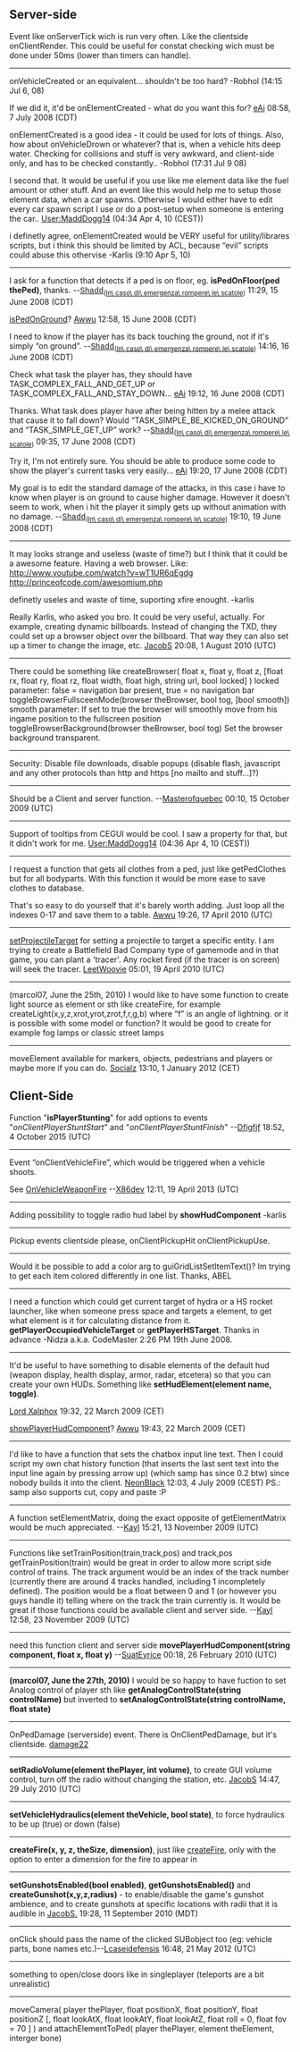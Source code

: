 Server-side
-----------

Event like onServerTick wich is run very often. Like the clientside onClientRender. This could be useful for constat checking wich must be done under 50ms (lower than timers can handle).

------------------------------------------------------------------------

onVehicleCreated or an equivalent... shouldn't be too hard? -Robhol (14:15 Jul 6, 08)

  
If we did it, it'd be onElementCreated - what do you want this for? [eAi](/docs/user:eai.md "wikilink") 08:58, 7 July 2008 (CDT)

  
onElementCreated is a good idea - it could be used for lots of things. Also, how about onVehicleDrown or whatever? that is, when a vehicle hits deep water. Checking for collisions and stuff is very awkward, and client-side only, and has to be checked constantly.. -Robhol (17:31 Jul 9 08)

  
I second that. It would be useful if you use like me element data like the fuel amount or other stuff. And an event like this would help me to setup those element data, when a car spawns. Otherwise I would either have to edit every car spawn script I use or do a post-setup when someone is entering the car.. [User:MaddDogg14](/docs/user:madddogg14.md "wikilink") (04:34 Apr 4, 10 (CEST))

  
i definetly agree, onElementCreated would be VERY useful for utility/librares scripts, but i think this should be limited by ACL, because “evil” scripts could abuse this othervise -Karlis (9:10 Apr 5, 10)

------------------------------------------------------------------------

I ask for a function that detects if a ped is on floor, eg. **isPedOnFloor(ped thePed)**, thanks. --<span style="font-family:Courier New, Courier, monospace">[Shadd](/docs/user:shadd.md "wikilink")</span><sub>([In\\ caso\\ di\\ emergenza\\ rompere\\ le\\ scatole](/User_talk:Shadd.md "wikilink"))</sub> 11:29, 15 June 2008 (CDT)

  
[isPedOnGround](/docs/ispedonground.md "wikilink")? [Awwu](/User:Awwu.md "wikilink") 12:58, 15 June 2008 (CDT)

  
I need to know if the player has its back touching the ground, not if it's simply “on ground”. --<span style="font-family:Courier New, Courier, monospace">[Shadd](/docs/user:shadd.md "wikilink")</span><sub>([In\\ caso\\ di\\ emergenza\\ rompere\\ le\\ scatole](/User_talk:Shadd.md "wikilink"))</sub> 14:16, 16 June 2008 (CDT)

  
Check what task the player has, they should have TASK\_COMPLEX\_FALL\_AND\_GET\_UP or TASK\_COMPLEX\_FALL\_AND\_STAY\_DOWN... [eAi](/docs/user:eai.md "wikilink") 19:12, 16 June 2008 (CDT)

  
Thanks. What task does player have after being hitten by a melee attack that cause it to fall down? Would “TASK\_SIMPLE\_BE\_KICKED\_ON\_GROUND” and “TASK\_SIMPLE\_GET\_UP” work? --<span style="font-family:Courier New, Courier, monospace">[Shadd](/docs/user:shadd.md "wikilink")</span><sub>([In\\ caso\\ di\\ emergenza\\ rompere\\ le\\ scatole](/User_talk:Shadd.md "wikilink"))</sub> 09:35, 17 June 2008 (CDT)

  
Try it, I'm not entirely sure. You should be able to produce some code to show the player's current tasks very easily... [eAi](/docs/user:eai.md "wikilink") 19:20, 17 June 2008 (CDT)

  
My goal is to edit the standard damage of the attacks, in this case i have to know when player is on ground to cause higher damage. However it doesn't seem to work, when i hit the player it simply gets up without animation with no damage. --<span style="font-family:Courier New, Courier, monospace">[Shadd](/docs/user:shadd.md "wikilink")</span><sub>([In\\ caso\\ di\\ emergenza\\ rompere\\ le\\ scatole](/User_talk:Shadd.md "wikilink"))</sub> 19:10, 19 June 2008 (CDT)

------------------------------------------------------------------------

It may looks strange and useless (waste of time?) but I think that it could be a awesome feature. Having a web browser. Like: <http://www.youtube.com/watch?v=wT1UR6qEgdg> <http://princeofcode.com/awesomium.php>

  
definetly useles and waste of time, suporting xfire enought. -karlis

  
Really Karlis, who asked you bro. It could be very useful, actually. For example, creating dynamic billboards. Instead of changing the TXD, they could set up a browser object over the billboard. That way they can also set up a timer to change the image, etc. [JacobS](/docs/user:jacobs.md "wikilink") 20:08, 1 August 2010 (UTC)

------------------------------------------------------------------------

There could be something like createBrowser( float x, float y, float z, \[float rx, float ry, float rz, float width, float high, string url, bool locked\] ) locked parameter: false = navigation bar present, true = no navigation bar toggleBrowserFullsceenMode(browser theBrowser, bool tog, \[bool smooth\]) smooth parameter: If set to true the browser will smoothly move from his ingame position to the fullscreen position toggleBrowserBackground(browser theBrowser, bool tog) Set the browser background transparent.

------------------------------------------------------------------------

Security: Disable file downloads, disable popups (disable flash, javascript and any other protocols than http and https \[no mailto and stuff...\]?)

------------------------------------------------------------------------

Should be a Client and server function. --[Masterofquebec](/docs/user:masterofquebec.md "wikilink") 00:10, 15 October 2009 (UTC)

------------------------------------------------------------------------

Support of tooltips from CEGUI would be cool. I saw a property for that, but it didn't work for me. [User:MaddDogg14](/docs/user:madddogg14.md "wikilink") (04:36 Apr 4, 10 (CEST))

------------------------------------------------------------------------

I request a function that gets all clothes from a ped, just like getPedClothes but for all bodyparts. With this function it would be more ease to save clothes to database.

  
That's so easy to do yourself that it's barely worth adding. Just loop all the indexes 0-17 and save them to a table. [Awwu](/docs/user:awwu.md "wikilink") 19:26, 17 April 2010 (UTC)

------------------------------------------------------------------------

[setProjectileTarget](/docs/setprojectiletarget.md "wikilink") for setting a projectile to target a specific entity. I am trying to create a Battlefield Bad Company type of gamemode and in that game, you can plant a 'tracer'. Any rocket fired (if the tracer is on screen) will seek the tracer. [LeetWoovie](/User:LeetWoovie.md "wikilink") 05:01, 19 April 2010 (UTC)

------------------------------------------------------------------------

(marcol07, June the 25th, 2010) I would like to have some function to create light source as element or sth like createFire, for example createLight(x,y,z,xrot,yrot,zrot,f,r,g,b) where “f” is an angle of lightning. or it is possible with some model or function? It would be good to create for example fog lamps or classic street lamps

------------------------------------------------------------------------

moveElement available for markers, objects, pedestrians and players or maybe more if you can do. [Socialz](/docs/user:socialz.md "wikilink") 13:10, 1 January 2012 (CET)

Client-Side
-----------

Function "**isPlayerStunting**" for add options to events "*onClientPlayerStuntStart*" and "*onClientPlayerStuntFinish*" --[Dfigfjf](/docs/user:dfigfjf.md "wikilink") 18:52, 4 October 2015 (UTC)

------------------------------------------------------------------------

Event “onClientVehicleFire”, which would be triggered when a vehicle shoots.

  
See [OnVehicleWeaponFire](/docs/onvehicleweaponfire.md "wikilink") --[X86dev](/User:X86dev.md "wikilink") 12:11, 19 April 2013 (UTC)

------------------------------------------------------------------------

Adding possibility to toggle radio hud label by **showHudComponent** -karlis

------------------------------------------------------------------------

Pickup events clientside please, onClientPickupHit onClientPickupUse.

------------------------------------------------------------------------

Would it be possible to add a color arg to guiGridListSetItemText()? Im trying to get each item colored differently in one list. Thanks, ABEL

------------------------------------------------------------------------

I need a function which could get current target of hydra or a HS rocket launcher, like when someone press space and targets a element, to get what element is it for calculating distance from it. **getPlayerOccupiedVehicleTarget** or **getPlayerHSTarget**. Thanks in advance -Nidza a.k.a. CodeMaster 2:26 PM 19th June 2008.

------------------------------------------------------------------------

It'd be useful to have something to disable elements of the default hud (weapon display, health display, armor, radar, etcetera) so that you can create your own HUDs. Something like **setHudElement(element name, toggle)**.

[Lord Xalphox](/docs/user:lord_xalphox.md "wikilink") 19:32, 22 March 2009 (CET)

  
[showPlayerHudComponent](/docs/showplayerhudcomponent.md "wikilink")? [Awwu](/User:Awwu.md "wikilink") 19:43, 22 March 2009 (CET)

------------------------------------------------------------------------

I'd like to have a function that sets the chatbox input line text. Then I could script my own chat history function (that inserts the last sent text into the input line again by pressing arrow up) (which samp has since 0.2 btw) since nobody builds it into the client. [NeonBlack](/docs/user:neonblack.md "wikilink") 12:03, 4 July 2009 (CEST) PS.: samp also supports cut, copy and paste :P

------------------------------------------------------------------------

A function setElementMatrix, doing the exact opposite of getElementMatrix would be much appreciated. --[Kayl](/docs/user:kayl.md "wikilink") 15:21, 13 November 2009 (UTC)

------------------------------------------------------------------------

Functions like setTrainPosition(train,track,pos) and track,pos getTrainPosition(train) would be great in order to allow more script side control of trains. The track argument would be an index of the track number (currently there are around 4 tracks handled, including 1 incompletely defined). The position would be a float between 0 and 1 (or however you guys handle it) telling where on the track the train currently is. It would be great if those functions could be available client and server side. --[Kayl](/docs/user:kayl.md "wikilink") 12:58, 23 November 2009 (UTC)

------------------------------------------------------------------------

need this function client and server side **movePlayerHudComponent(string component, float x, float y)** --[SuatEyrice](/docs/user:suateyrice.md "wikilink") 00:18, 26 February 2010 (UTC)

------------------------------------------------------------------------

**(marcol07, June the 27th, 2010)** I would be so happy to have fuction to set Analog control of player sth like **getAnalogControlState(string controlName)** but inverted to **setAnalogControlState(string controlName, float state)**

------------------------------------------------------------------------

OnPedDamage (serverside) event. There is OnClientPedDamage, but it's clientside. [damage22](/docs/user:damage22.md "wikilink")

------------------------------------------------------------------------

**setRadioVolume(element thePlayer, int volume)**, to create GUI volume control, turn off the radio without changing the station, etc. [JacobS](/docs/user:jacobs.md "wikilink") 14:47, 29 July 2010 (UTC)

------------------------------------------------------------------------

**setVehicleHydraulics(element theVehicle, bool state)**, to force hydraulics to be up (true) or down (false)

------------------------------------------------------------------------

**createFire(x, y, z, theSize, dimension)**, just like [createFire](/docs/createfire.md "wikilink"), only with the option to enter a dimension for the fire to appear in

------------------------------------------------------------------------

**setGunshotsEnabled(bool enabled)**, **getGunshotsEnabled()** and **createGunshot(x,y,z,radius)** - to enable/disable the game's gunshot ambience, and to create gunshots at specific locations with radii that it is audible in [JacobS.](/docs/user:jacobs..md "wikilink") 19:28, 11 September 2010 (MDT)

------------------------------------------------------------------------

onClick should pass the name of the clicked SUBobject too (eg: vehicle parts, bone names etc.)--[Lcaseidefensis](/docs/user:lcaseidefensis.md "wikilink") 16:48, 21 May 2012 (UTC)

------------------------------------------------------------------------

something to open/close doors like in singleplayer (teleports are a bit unrealistic)

------------------------------------------------------------------------

moveCamera( player thePlayer, float positionX, float positionY, float positionZ \[, float lookAtX, float lookAtY, float lookAtZ, float roll = 0, float fov = 70 \] ) and attachElementToPed( player thePlayer, element theElement, interger bone)
